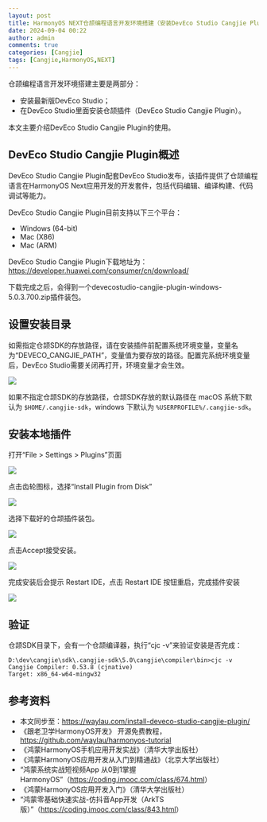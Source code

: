 ```yaml
---
layout: post
title: HarmonyOS NEXT仓颉编程语言开发环境搭建（安装DevEco Studio Cangjie Plugin）
date: 2024-09-04 00:22
author: admin
comments: true
categories: [Cangjie]
tags: [Cangjie,HarmonyOS,NEXT]
---
```




仓颉编程语言开发环境搭建主要是两部分：

* 安装最新版DevEco Studio；
* 在DevEco Studio里面安装仓颉插件（DevEco Studio Cangjie Plugin）。

本文主要介绍DevEco Studio Cangjie Plugin的使用。


<!-- more -->



## DevEco Studio Cangjie Plugin概述



DevEco Studio Cangjie Plugin配套DevEco Studio发布，该插件提供了仓颉编程语言在HarmonyOS Next应用开发的开发套件，包括代码编辑、编译构建、代码调试等能力。

DevEco Studio Cangjie Plugin目前支持以下三个平台：

* Windows (64-bit)
* Mac (X86)
* Mac (ARM)

DevEco Studio Cangjie Plugin下载地址为：https://developer.huawei.com/consumer/cn/download/

下载完成之后，会得到一个devecostudio-cangjie-plugin-windows-5.0.3.700.zip插件装包。


## 设置安装目录


如需指定仓颉SDK的存放路径，请在安装插件前配置系统环境变量，变量名为“DEVECO_CANGJIE_PATH”，变量值为要存放的路径。配置完系统环境变量后，DevEco Studio需要关闭再打开，环境变量才会生效。


![](../images/post/20240904-env.png)

如果不指定仓颉SDK的存放路径，仓颉SDK存放的默认路径在 macOS 系统下默认为 `$HOME/.cangjie-sdk`，windows 下默认为 `%USERPROFILE%/.cangjie-sdk`。

## 安装本地插件

打开“File > Settings > Plugins”页面

![](../images/post/20240904-plugins.png)

点击齿轮图标，选择“Install Plugin from Disk”

![](../images/post/20240904-install-plugin-from-disk.png)

选择下载好的仓颉插件装包。

![](../images/post/20240904-select-zip.png)

点击Accept接受安装。

![](../images/post/20240904-accept.png)

完成安装后会提示 Restart IDE，点击 Restart IDE 按钮重启，完成插件安装


![](../images/post/20240904-restart.png)


## 验证

仓颉SDK目录下，会有一个仓颉编译器，执行“cjc -v”来验证安装是否完成：

```
D:\dev\cangjie\sdk\.cangjie-sdk\5.0\cangjie\compiler\bin>cjc -v
Cangjie Compiler: 0.53.8 (cjnative)
Target: x86_64-w64-mingw32
```

## 参考资料


* 本文同步至：<https://waylau.com/install-deveco-studio-cangjie-plugin/>
* 《跟老卫学HarmonyOS开发》 开源免费教程，<https://github.com/waylau/harmonyos-tutorial>
* 《鸿蒙HarmonyOS手机应用开发实战》（清华大学出版社）
* 《鸿蒙HarmonyOS应用开发从入门到精通战》（北京大学出版社）
* “鸿蒙系统实战短视频App 从0到1掌握HarmonyOS”（<https://coding.imooc.com/class/674.html>）
* 《鸿蒙HarmonyOS应用开发入门》（清华大学出版社）
* “鸿蒙零基础快速实战-仿抖音App开发（ArkTS版）”（<https://coding.imooc.com/class/843.html>）